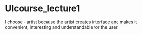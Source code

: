 # UIcourse_lecture1

I choose - artist because the artist creates interface and makes it convenient, interesting and understandable for the user.
